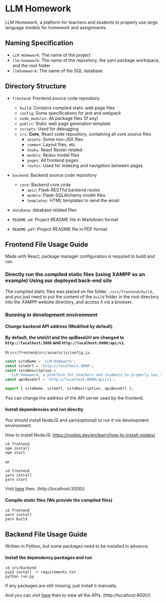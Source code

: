 # LLM Homework

LLM Homework, a platform for teachers and students to properly use large language models for homework and assignments.

## Naming Specification

- `LLM Homework`: The name of the project
- `llm-homework`: The name of the repository, the yarn package workspace, and the root folder
- `llmhomework`: The name of the SQL database

## Directory Structure

- `frontend`: Frontend source code repository
  - `build`: Contains compiled static web page files
  - `config`: Some specifications for jest and webpack
  - `node_modules`: All package files (If any)
  - `public`: Static web page generation template
  - `scripts`: Used for debugging
  - `src`: **Core**, React code repository, containing all core source files
    - `assets`: Some non-JSX files
    - `common`: Layout files, etc.
    - `hooks`: React Router related
    - `models`: Redux model files
    - `pages`: All frontend pages
    - `router`: Used for indexing and navigation between pages
- `backend`: Backend source code repository
  - `core`: Backend core code
    - `apis`: Flask-RESTful backend routes
    - `models`: Flask-SQLAlchemy model files
    - `templates`: HTML templates to send the email
- `database`: database related files

- `README.md`: Project README file in Markdown format
- `README.pdf`: Project README file in PDF format

## Frontend File Usage Guide

Made with React, package manager configuration is required to build and run.

### Directly run the compiled static files (using XAMPP as an example) Using our deployed back-end site

The compiled static files was placed on the folder `./src/frontend/build`, and you just need to put the content of the `build` folder in the root directory into the XAMPP website directory, and access it via a browser.

### Running in development environment

#### Change backend API address (Modified by default)

**By default, the siteUrl and the apiBaseUrl are changed to `http://localhost:3000` and `http://localhost:8000/api/v1`.**

In `src/frontend/src/assets/js/config.js`.

```javascript
const siteName = 'LLM Homework';
const siteUrl = 'http://localhost:3000';
const siteDescription =
  'LLM Homework, a platform for teachers and students to properly use large language models for homework and assignments.';
const apiBaseUrl = 'http://localhost:8000/api/v1';

export { siteName, siteUrl, siteDescription, apiBaseUrl };
```

You can change the address of the API server used by the frontend.

#### Install dependencies and run directly

You should install NodeJS and yarn(optional) to run it via development environment.

How to install NodeJS: https://nodejs.dev/en/learn/how-to-install-nodejs/

```shell
cd frontend
npm install
npm start
```

or

```shell
cd frontend
yarn install
yarn start
```

Visit [here](http://localhost:3000/) then. (http://localhost:3000/)

#### Compile static files (We provide the compiled files)

```shell
cd frontend
yarn install
yarn build
```

## Backend File Usage Guide

Written in Python, but some packages need to be installed in advance.

#### Install the dependency packages and run

```shell
cd src/backend
pip3 install -r requirements.txt
python run.py
```

If any packages are still missing, just install it manually.

And you can visit [here](http://localhost:8000/) then to view all the APIs. (http://localhost:8000/)
